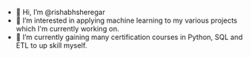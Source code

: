 - 👋 Hi, I’m @rishabhsheregar
- 👀 I’m interested in applying machine learning to my various projects which I'm currently working on.
- 🌱 I’m currently gaining many certification courses in Python, SQL and ETL to up skill myself.


